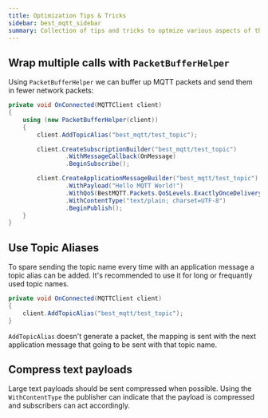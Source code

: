 ```yaml
---
title: Optimization Tips & Tricks
sidebar: best_mqtt_sidebar
summary: Collection of tips and tricks to optmize various aspects of the plugin.
---
```


## Wrap multiple calls with `PacketBufferHelper`

Using `PacketBufferHelper` we can buffer up MQTT packets and send them in fewer network packets:

```csharp
private void OnConnected(MQTTClient client)
{
    using (new PacketBufferHelper(client))
    {
        client.AddTopicAlias("best_mqtt/test_topic");

        client.CreateSubscriptionBuilder("best_mqtt/test_topic")
                .WithMessageCallback(OnMessage)
                .BeginSubscribe();

        client.CreateApplicationMessageBuilder("best_mqtt/test_topic")
                .WithPayload("Hello MQTT World!")
                .WithQoS(BestMQTT.Packets.QoSLevels.ExactlyOnceDelivery)
                .WithContentType("text/plain; charset=UTF-8")
                .BeginPublish();
    }
}
```

## Use Topic Aliases

To spare sending the topic name every time with an application message a topic alias can be added. It's recommended to use it for long or frequantly used topic names.
```csharp
private void OnConnected(MQTTClient client)
{
    client.AddTopicAlias("best_mqtt/test_topic");
}
```

`AddTopicAlias` doesn't generate a packet, the mapping is sent with the next application message that going to be sent with that topic name.

## Compress text payloads

Large text payloads should be sent compressed when possible. Using the `WithContentType` the publisher can indicate that the payload is compressed and subscribers can act accordingly.